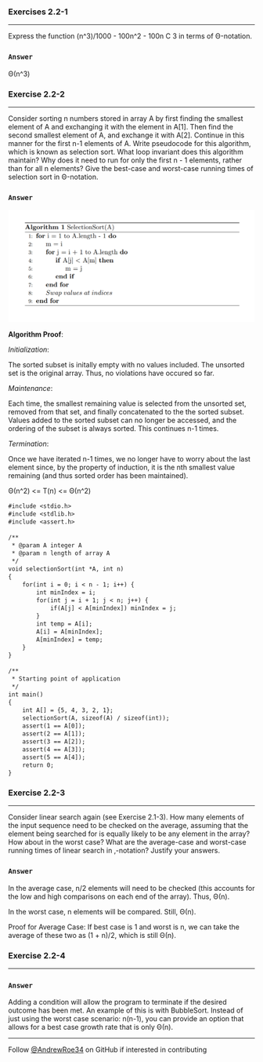 ### Exercises 2.2-1
***
Express the function (n^3)/1000 - 100n^2 - 100n C 3 in terms of Θ-notation.

### `Answer`
Θ(n^3)

### Exercise 2.2-2
***
Consider sorting n numbers stored in array A by first finding the smallest element
of A and exchanging it with the element in A[1]. Then find the second smallest
element of A, and exchange it with A[2]. Continue in this manner for the first n-1
elements of A. Write pseudocode for this algorithm, which is known as selection
sort. What loop invariant does this algorithm maintain? Why does it need to run
for only the first n - 1 elements, rather than for all n elements? Give the best-case
and worst-case running times of selection sort in Θ-notation.

### `Answer`

![Pseudocode](https://github.com/AndrewRoe34/CLRS-Solutions/blob/main/C02-Getting-Started/img/selectsort.png)

**Algorithm Proof**:

*Initialization*:

The sorted subset is initally empty with no values included. The unsorted set is the original array. Thus, no violations have occured so far.

*Maintenance*:

Each time, the smallest remaining value is selected from the unsorted set, removed from that set, and finally concatenated to the the sorted subset. Values added to the sorted subset can no longer be accessed, and the ordering of the subset is always sorted. This continues n-1 times.

*Termination*:

Once we have iterated n-1 times, we no longer have to worry about the last element since, by the property of induction, it is the nth smallest value remaining (and thus sorted order has been maintained).

Θ(n^2) <= T(n) <= Θ(n^2)

```
#include <stdio.h>
#include <stdlib.h>
#include <assert.h>

/**
 * @param A integer A
 * @param n length of array A
 */
void selectionSort(int *A, int n)
{
    for(int i = 0; i < n - 1; i++) {
        int minIndex = i;
        for(int j = i + 1; j < n; j++) {
            if(A[j] < A[minIndex]) minIndex = j;
        }
        int temp = A[i];
        A[i] = A[minIndex];
        A[minIndex] = temp;
    }
}

/**
 * Starting point of application
 */
int main()
{
    int A[] = {5, 4, 3, 2, 1};
    selectionSort(A, sizeof(A) / sizeof(int));
    assert(1 == A[0]);
    assert(2 == A[1]);
    assert(3 == A[2]);
    assert(4 == A[3]);
    assert(5 == A[4]);
    return 0;
}
```

### Exercise 2.2-3
***
Consider linear search again (see Exercise 2.1-3). How many elements of the input sequence need to be checked on the average, assuming that the element being
searched for is equally likely to be any element in the array? How about in the
worst case? What are the average-case and worst-case running times of linear
search in ‚-notation? Justify your answers.

### `Answer`

In the average case, n/2 elements will need to be checked (this accounts for the low and high comparisons on each end of the array). Thus, Θ(n).

In the worst case, n elements will be compared. Still, Θ(n).

Proof for Average Case: If best case is 1 and worst is n, we can take the average of these two as (1 + n)/2, which is still Θ(n).

### Exercise 2.2-4
***

### `Answer`
Adding a condition will allow the program to terminate if the desired outcome has been met. An example of this is with BubbleSort. Instead of just using the worst case scenario: n(n-1), you can provide an option that allows for a best case growth rate that is only Θ(n).


***
Follow [@AndrewRoe34](https://github.com/AndrewRoe34) on GitHub if interested in contributing
